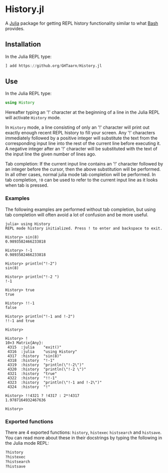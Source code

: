 # History.jl

A [Julia](https://www.julialang.org) package for getting REPL history
functionality similar to what [Bash](https://www.gnu.org/software/bash) provides.

## Installation

In the Julia REPL type:

```julia
] add https://github.org/GHTaarn/History.jl
```

## Use

In the Julia REPL type:

```julia
using History
```

Hereafter typing an '!' character at the beginning of a line in the Julia
REPL will activate `History` mode.

In `History` mode, a line consisting of only an '!' character will print out
exactly enough recent REPL history to fill your screen. Any '!' characters
immediately followed by a positive integer will substitute the text from
the corresponding input line into the rest of the current line before
executing it. A negative integer after an '!' character will be substituted
with the text of the input line the given number of lines ago.

Tab completion: If the current input line contains an '!' character followed
by an integer before the cursor, then the above substitution will be performed.
In all other cases, normal julia mode tab completion will be performed.
In tab completion, `!0` can be used to refer to the current input line as it
looks when tab is pressed.

### Examples

The following examples are performed without tab completion, but using tab
completion will often avoid a lot of confusion and be more useful.

```julia-repl
julia> using History
REPL mode history initialized. Press ! to enter and backspace to exit.

History> sin(8)
0.9893582466233818

History> !-1
0.9893582466233818

History> println("!-2")
sin(8)

History> println("!-2 ")
!-1 

History> true
true

History> !!-1
false

History> println("!-1 and !-2")
!!-1 and true

History> 
```

```
History> !
10×3 Matrix{Any}:
 4315  :julia    "exit()"
 4316  :julia    "using History"
 4317  :history  "sin(8)"
 4318  :history  "!-1"
 4319  :history  "println(\"!-2\")"
 4320  :history  "println(\"!-2 \")"
 4321  :history  "true"
 4322  :history  "!!-1"
 4323  :history  "println(\"!-1 and !-2\")"
 4324  :history  "!"

History> !!4321 ? !4317 : 2*!4317
1.9787164932467636

History> 
```

### Exported functions

There are 4 exported functions: `history`, `histexec` `histsearch` and
`histsave`. You can
read more about these in their docstrings by typing the following in the Julia
mode REPL:

```julia
?history
?histexec
?histsearch
?histsave
```

